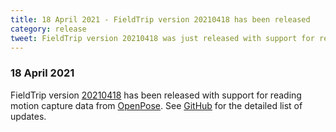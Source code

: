 ```yaml
---
title: 18 April 2021 - FieldTrip version 20210418 has been released
category: release
tweet: FieldTrip version 20210418 was just released with support for reading motion capture data from OpenPose (https://github.com/CMU-Perceptual-Computing-Lab/openpose). See http://www.fieldtriptoolbox.org/#18-april-2021
---
```


### 18 April 2021

FieldTrip version [20210418](http://github.com/fieldtrip/fieldtrip/releases/tag/20210418) has been released with support for reading motion capture data from [OpenPose](https://github.com/CMU-Perceptual-Computing-Lab/openpose). See [GitHub](https://github.com/fieldtrip/fieldtrip/compare/20210413...20210418) for the detailed list of updates.
